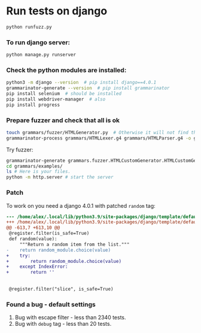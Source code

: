 # Run tests on django

```bash
python runfuzz.py
```

### To run django server:

```bash
python manage.py runserver
```

### Check the python modules are installed:

```bash
python3 -m django --version  # pip install django==4.0.1
grammarinator-generate --version  # pip install grammarinator
pip install selenium  # should be installed
pip install webdriver-manager  # also
pip install progress
```

### Prepare fuzzer and check that all is ok

```bash
touch grammars/fuzzer/HTMLGenerator.py  # Otherwise it will not find the file
grammarinator-process grammars/HTMLLexer.g4 grammars/HTMLParser.g4 -o grammars/fuzzer  # Fill the file
```

Try fuzzer:

```bash
grammarinator-generate grammars.fuzzer.HTMLCustomGenerator.HTMLCustomGenerator -r htmlDocument -d 20 -o grammars/examples/test_%d.html -n 10 --sys-path ./
cd grammars/examples/
ls # Here is your files.
python -m http.server # start the server
```

### Patch

To work on you need a django 4.0.1 with patched `random` tag:

```diff
--- /home/alex/.local/lib/python3.9/site-packages/django/template/defaultfilters.py     2023-04-26 12:47:44.387239988 +0300
+++ /home/alex/.local/lib/python3.9/site-packages/django/template/defaultfilters-fixed.py       2023-04-26 12:47:33.931039539 +0300
@@ -613,7 +613,10 @@
 @register.filter(is_safe=True)
 def random(value):
     """Return a random item from the list."""
-    return random_module.choice(value)
+    try:
+        return random_module.choice(value)
+    except IndexError:
+        return ''
 
 
 @register.filter("slice", is_safe=True)
```

### Found a bug - default settings

1) Bug with escape filter - less than 2340 tests.
2) Bug with `debug` tag - less than 20 tests.